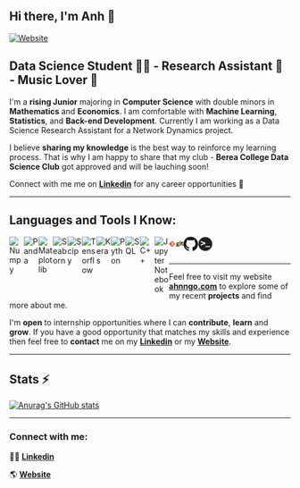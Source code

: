 <!-- <img src="https://media-exp1.licdn.com/dms/image/C4E16AQELzyFEyK9W8A/profile-displaybackgroundimage-shrink_350_1400/0/1631182670615?e=1636588800&v=beta&t=Vg4CGg7fzybyR_dScRlbSPJqwC7LHJltc2vfYmtoA_U" alt="Banner of Anh Ngo | ahnngo"> -->

## Hi there, I'm Anh 👋

[![Website](https://img.shields.io/badge/AHNNGO.COM-UP-brightgreen)](https://anh-ngo-poftfolio.netlify.app/)

## Data Science Student 👨‍💻 - Research Assistant 🚀 - Music Lover 🎵

I'm a **rising Junior** majoring in **Computer Science** with double minors in **Mathematics** and **Economics**.  I am comfortable with **Machine Learning**, **Statistics**, and **Back-end Development**. Currently I am working as a Data Science Research Assistant for a Network Dynamics project.

I believe **sharing my knowledge** is the best way to reinforce my learning process. That is why I am happy to share that my club - **Berea College Data Science Club** got approved and will be lauching soon!

Connect with me me on **[Linkedin](https://linkedin.com/in/ahnngo)** for any career opportunities 🚀

---

## **Languages and Tools I Know**:


<img align="left" alt="Numpy" width="26px" src="https://icons-for-free.com/download-icon-NumPy-1324888747155633047_256.icns" />
<img align="left" alt="Panda" width="26px" src="https://encrypted-tbn0.gstatic.com/images?q=tbn:ANd9GcSz1PzGID0hvBb8sIctrCeNDwx8yKhUgOD3pA&usqp=CAU" /> 
<img align="left" alt="Matplotlib" width="26px" src="https://static.javatpoint.com/tutorial/matplotlib/images/matplotlib-tutorial.png" />
<img align="left" alt="Seaborn" width="26px" src="https://user-images.githubusercontent.com/315810/92159303-30d41100-edfb-11ea-8107-1c5352202571.png" /> 
<img align="left" alt="Scipy" width="26px" src="https://scipy.org/images/logo.svg" /> 
<img align="left" alt="Tensorflow" width="26px" src="https://upload.wikimedia.org/wikipedia/commons/thumb/2/2d/Tensorflow_logo.svg/1200px-Tensorflow_logo.svg.png" /> 
<img align="left" alt="Keras" width="26px" src="https://upload.wikimedia.org/wikipedia/commons/thumb/a/ae/Keras_logo.svg/1200px-Keras_logo.svg.png" /> 
<img align="left" alt="Python" width="26px" src="https://thepier-house.co.uk/wp-content/uploads/2021/06/phyton.png" /> 
<img align="left" alt="SQL" width="26px" src="https://www.logolynx.com/images/logolynx/73/73dcca5b2435a4fc91983ab4170cd695.png" /> 
<img align="left" alt="C++" width="26px" src="https://upload.wikimedia.org/wikipedia/commons/1/18/ISO_C%2B%2B_Logo.svg" /> 
<img align="left" alt="Jupyter Notebook" width="26px" src="https://technology.amis.nl/wp-content/uploads/2020/11/image-27.png" /> 

<img align="left" alt="Git" width="26px" src="https://raw.githubusercontent.com/github/explore/80688e429a7d4ef2fca1e82350fe8e3517d3494d/topics/git/git.png" />
<img align="left" alt="GitHub" width="26px" src="https://raw.githubusercontent.com/github/explore/78df643247d429f6cc873026c0622819ad797942/topics/github/github.png" />
<img align="left" alt="Terminal" width="26px" src="https://raw.githubusercontent.com/github/explore/80688e429a7d4ef2fca1e82350fe8e3517d3494d/topics/terminal/terminal.png" />

<br />
<br />

---

Feel free to visit my website **[ahnngo.com](https://anh-ngo-poftfolio.netlify.app/)** to explore some of my recent **projects** and find more about me.

I'm **open** to internship opportunities where I can **contribute**, **learn** and **grow**. If you have a good opportunity that matches my skills and experience then feel free to **contact** me on my **[Linkedin](https://linkedin.com/in/ahnngo)** or my **[Website](https://anh-ngo-poftfolio.netlify.app/)**.


---

## **Stats** ⚡

[![Anurag's GitHub stats](https://github-readme-stats.vercel.app/api?username=ahnngo)](https://github.com/anuraghazra/github-readme-stats)


---

### Connect with me:


👨‍💼 **[Linkedin](https://linkedin.com/in/ahnngo)**

🌎 **[Website]([https://rammaheshwari.com/](https://anh-ngo-poftfolio.netlify.app/))**
